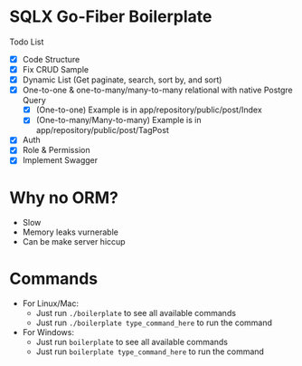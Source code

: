 # SQLX Go-Fiber Boilerplate
Todo List
- [x]  Code Structure
- [x]  Fix CRUD Sample
- [x]  Dynamic List (Get paginate, search, sort by, and sort)
- [x]  One-to-one & one-to-many/many-to-many relational with native Postgre Query
    - [x]  (One-to-one) Example is in app/repository/public/post/Index
    - [x]  (One-to-many/Many-to-many) Example is in app/repository/public/post/TagPost
- [x]  Auth
- [x]  Role & Permission
- [x]  Implement Swagger

# Why no ORM?
- Slow
- Memory leaks vurnerable
- Can be make server hiccup

# Commands
- For Linux/Mac:
    - Just run `./boilerplate` to see all available commands
    - Just run `./boilerplate type_command_here` to run the command
- For Windows:
    - Just run `boilerplate` to see all available commands
    - Just run `boilerplate type_command_here` to run the command
